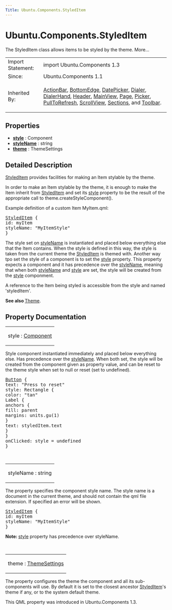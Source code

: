 ```yaml
---
Title: Ubuntu.Components.StyledItem
---
```


# Ubuntu.Components.StyledItem

<span class="subtitle"></span>
<!-- $$$StyledItem-brief -->
<p>The StyledItem class allows items to be styled by the theme. More...</p>
<!-- @@@StyledItem -->
<table class="alignedsummary">
<tr><td class="memItemLeft rightAlign topAlign"> Import Statement:</td><td class="memItemRight bottomAlign"> import Ubuntu.Components 1.3</td></tr><tr><td class="memItemLeft rightAlign topAlign"> Since:</td><td class="memItemRight bottomAlign">  Ubuntu.Components 1.1</td></tr><tr><td class="memItemLeft rightAlign topAlign"> Inherited By:</td><td class="memItemRight bottomAlign"> <p><a href="Ubuntu.Components.ActionBar.md">ActionBar</a>, <a href="Ubuntu.Components.BottomEdge.md">BottomEdge</a>, <a href="Ubuntu.Components.Pickers.DatePicker.md">DatePicker</a>, <a href="https://developer.ubuntu.comapps/qml/sdk-15.04.4/Ubuntu.Components.Pickers.Dialer/">Dialer</a>, <a href="https://developer.ubuntu.comapps/qml/sdk-15.04.4/Ubuntu.Components.Pickers.DialerHand/">DialerHand</a>, <a href="Ubuntu.Components.Header.md">Header</a>, <a href="Ubuntu.Components.MainView.md">MainView</a>, <a href="Ubuntu.Components.Page.md">Page</a>, <a href="Ubuntu.Components.Pickers.Picker.md">Picker</a>, <a href="Ubuntu.Components.PullToRefresh.md">PullToRefresh</a>, <a href="Ubuntu.Components.ScrollView.md">ScrollView</a>, <a href="Ubuntu.Components.Sections.md">Sections</a>, and <a href="Ubuntu.Components.Toolbar.md">Toolbar</a>.</p>
</td></tr></table><ul>
</ul>
<h2 id="properties">Properties</h2>
<ul>
<li class="fn"><b><b><a href="#style-prop">style</a></b></b> : Component</li>
<li class="fn"><b><b><a href="#styleName-prop">styleName</a></b></b> : string</li>
<li class="fn"><b><b><a href="#theme-prop">theme</a></b></b> : ThemeSettings</li>
</ul>
<!-- $$$StyledItem-description -->
<h2 id="details">Detailed Description</h2>
</p>
<p><a href="index.html">StyledItem</a> provides facilities for making an Item stylable by the theme.</p>
<p>In order to make an Item stylable by the theme, it is enough to make the Item inherit from <a href="index.html">StyledItem</a> and set its <a href="#style-prop">style</a> property to be the result of the appropriate call to theme.createStyleComponent().</p>
<p>Example definition of a custom Item MyItem.qml:</p>
<pre class="qml"><span class="type"><a href="index.html">StyledItem</a></span> {
<span class="name">id</span>: <span class="name">myItem</span>
<span class="name">styleName</span>: <span class="string">&quot;MyItemStyle&quot;</span>
}</pre>
<p>The style set on <a href="#styleName-prop">styleName</a> is instantiated and placed below everything else that the Item contains. When the style is defined in this way, the style is taken from the current theme the <a href="index.html">StyledItem</a> is themed with. Another way tpo set the style of a component is to set the <a href="#style-prop">style</a> property. This property expects a component and it has precedence over the <a href="#styleName-prop">styleName</a>, meaning that when both <a href="#styleName-prop">styleName</a> and <a href="#style-prop">style</a> are set, the style will be created from the <a href="#style-prop">style</a> componment.</p>
<p>A reference to the Item being styled is accessible from the style and named 'styledItem'.</p>
<p><b>See also </b><a href="Ubuntu.Components.Theme.md">Theme</a>.</p>
<!-- @@@StyledItem -->
<h2>Property Documentation</h2>
<!-- $$$style -->
<table class="qmlname"><tr valign="top" id="style-prop"><td class="tblQmlPropNode"><p><span class="name">style</span> : <span class="type"><a href="../sdk-14.10/QtQml.Component.md">Component</a></span></p></td></tr></table><p>Style component instantiated immediately and placed below everything else. Has precedence over the <a href="#styleName-prop">styleName</a>. When both set, the style will be created from the component given as property value, and can be reset to the theme style when set to null or reset (set to undefined).</p>
<pre class="qml"><span class="type"><a href="Ubuntu.Components.Button.md">Button</a></span> {
<span class="name">text</span>: <span class="string">&quot;Press to reset&quot;</span>
<span class="name">style</span>: <span class="name">Rectangle</span> {
<span class="name">color</span>: <span class="string">&quot;tan&quot;</span>
<span class="type">Label</span> {
<span class="type">anchors</span> {
<span class="name">fill</span>: <span class="name">parent</span>
<span class="name">margins</span>: <span class="name">units</span>.<span class="name">gu</span>(<span class="number">1</span>)
}
<span class="name">text</span>: <span class="name">styledItem</span>.<span class="name">text</span>
}
}
<span class="name">onClicked</span>: <span class="name">style</span> <span class="operator">=</span> <span class="name">undefined</span>
}</pre>
<!-- @@@style -->
<br/>
<!-- $$$styleName -->
<table class="qmlname"><tr valign="top" id="styleName-prop"><td class="tblQmlPropNode"><p><span class="name">styleName</span> : <span class="type">string</span></p></td></tr></table><p>The property specifies the component style name. The style name is a document in the current theme, and should not contain the qml file extension. If specified an error will be shown.</p>
<pre class="qml"><span class="type"><a href="index.html">StyledItem</a></span> {
<span class="name">id</span>: <span class="name">myItem</span>
<span class="name">styleName</span>: <span class="string">&quot;MyItemStyle&quot;</span>
}</pre>
<p><b>Note: </b><a href="#style-prop">style</a> property has precedence over styleName.</p><!-- @@@styleName -->
<br/>
<!-- $$$theme -->
<table class="qmlname"><tr valign="top" id="theme-prop"><td class="tblQmlPropNode"><p><span class="name">theme</span> : <span class="type"><a href="Ubuntu.Components.ThemeSettings.md">ThemeSettings</a></span></p></td></tr></table><p>The property configures the theme the component and all its sub-components will use. By default it is set to the closest ancestor <a href="index.html">StyledItem</a>'s theme if any, or to the system default theme.</p>
<p>This QML property was introduced in  Ubuntu.Components 1.3.</p>
<!-- @@@theme -->
<br/>
